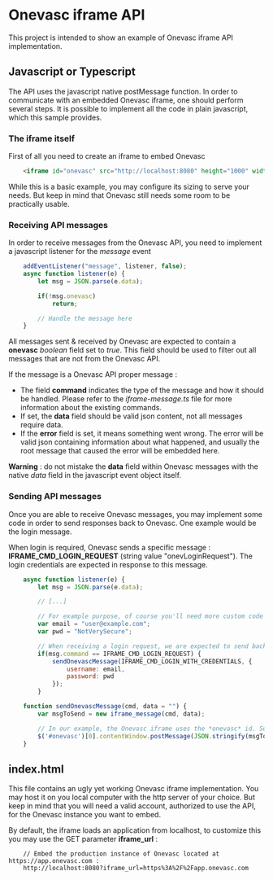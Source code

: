 # Onevasc iframe API

This project is intended to show an example of Onevasc iframe API implementation.

## Javascript or Typescript

The API uses the javascript native postMessage function. In order to communicate with an embedded Onevasc iframe, one should perform several steps. It is possible to implement all the code in plain javascript, which this sample provides.

### The iframe itself

First of all you need to create an iframe to embed Onevasc

```html
    <iframe id="onevasc" src="http://localhost:8080" height="1000" width="100%" title="Onevasc"></iframe>
```

While this is a basic example, you may configure its sizing to serve your needs. But keep in mind that Onevasc still needs some room to be practically usable.

### Receiving API messages

In order to receive messages from the Onevasc API, you need to implement a javascript listener for the *message* event

```javascript
    addEventListener("message", listener, false);
    async function listener(e) {
        let msg = JSON.parse(e.data);

        if(!msg.onevasc)
            return;

        // Handle the message here
    }
```

All messages sent & received by Onevasc are expected to contain a **onevasc** *boolean* field set to *true*. This field should be used to filter out all messages that are not from the Onevasc API.

If the message is a Onevasc API proper message :

* The field **command** indicates the type of the message and how it should be handled. Please refer to the *iframe-message.ts* file for more information about the existing commands.
* If set, the **data** field should be valid json content, not all messages require data.
* If the **error** field is set, it means something went wrong. The error will be valid json containing information about what happened, and usually the root message that caused the error will be embedded here.

**Warning** : do not mistake the **data** field within Onevasc messages with the native *data* field in the javascript event object itself.

### Sending API messages

Once you are able to receive Onevasc messages, you may implement some code in order to send responses back to Onevasc. One example would be the login message.

When login is required, Onevasc sends a specific message : **IFRAME_CMD_LOGIN_REQUEST** (string value "onevLoginRequest"). The login credentials are expected in response to this message.

```javascript
    async function listener(e) {
        let msg = JSON.parse(e.data);

        // [...]

        // For example purpose, of course you'll need more custom code to retrieve these
        var email = "user@example.com";
        var pwd = "NotVerySecure";

        // When receiving a login request, we are expected to send back the credentials
        if(msg.command == IFRAME_CMD_LOGIN_REQUEST) {
            sendOnevascMessage(IFRAME_CMD_LOGIN_WITH_CREDENTIALS, {
                username: email,
                password: pwd
            });
        }

    function sendOnevascMessage(cmd, data = "") {
        var msgToSend = new iframe_message(cmd, data);

        // In our example, the Onevasc iframe uses the *onevasc* id. So sending a message is as simple as the following line :
        $('#onevasc')[0].contentWindow.postMessage(JSON.stringify(msgToSend), '*')
    }

```

## index.html

This file contains an ugly yet working Onevasc iframe implementation. You may host it on you local computer with the http server of your choice. But keep in mind that you will need a valid account, authorized to use the API, for the Onevasc instance you want to embed.

By default, the iframe loads an application from localhost, to customize this you may use the GET parameter **iframe_url** :

```
    // Embed the production instance of Onevasc located at https://app.onevasc.com :
    http://localhost:8080?iframe_url=https%3A%2F%2Fapp.onevasc.com
```